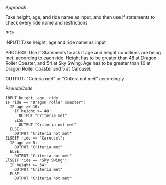 *Approach*:

Take height, age, and ride name as input, and then use if statements to check every ride name and restrictions

*IPO*:

INPUT: Take height, age and ride name as input

PROCESS: Use if Statements to ask if age and height conditions are being met, according to each ride. Height has to be greater than 48 at Dragon Roller Coaster, and 54 at Sky Swing. Age has to be greater than 10 at Dragon Roller Coaster and 5 at Carousel.

OUTPUT: "Criteria met" or "Critera not met" accordingly

*PseudoCode*
```
INPUT height, age, ride
IF ride == "Dragon roller coaster":
  IF age >= 10:
    IF height >= 48:
      OUTPUT "Criteria met"
    ELSE:
      OUTPUT "Criteria not met"
  ELSE:
    OUTPUT "Criteria not met"
ELSEIF ride == "Carousel":
  IF age >= 5:
    OUTPUT "Criteria met"
  ELSE:
    OUTPUT "Criteria not met"
ElSEIF ride == "Sky Swing":
  IF height >= 54:
    OUTPUT "Criteria met"
  ELSE:
    OUTPUT "Criteria not met"
```


